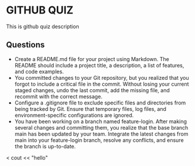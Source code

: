 # GITHUB QUIZ 
 This is github quiz description 
## Questions 

   - Create a README.md file for your project using Markdown. The README should include a project title, a description, a list of features, and code examples.
   - You committed changes to your Git repository, but you realized that you forgot to include a critical file in the commit. Without losing your current staged changes, undo the last commit, add the missing file, and recommit with the correct message.
   - Configure a .gitignore file to exclude specific files and directories from being tracked by Git. Ensure that temporary files, log files, and environment-specific configurations are ignored.
   - You have been working on a branch named feature-login. After making several changes and committing them, you realize that the base branch main has been updated by your team. Integrate the latest changes from main into your feature-login branch, resolve any conflicts, and ensure the branch is up-to-date.

   <  cout << "hello" 